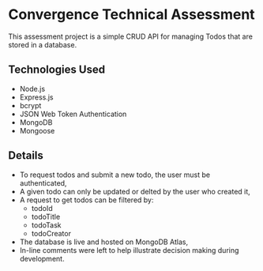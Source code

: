 # Convergence Technical Assessment

This assessment project is a simple CRUD API for managing Todos that are stored in a database. 

## Technologies Used
- Node.js
- Express.js
- bcrypt
- JSON Web Token Authentication
- MongoDB
- Mongoose

## Details
- To request todos and submit a new todo, the user must be authenticated,
- A given todo can only be updated or delted by the user who created it,
- A request to get todos can be filtered by:
    - todoId
    - todoTitle
    - todoTask
    - todoCreator
- The database is live and hosted on MongoDB Atlas,
- In-line comments were left to help illustrate decision making during development.